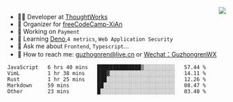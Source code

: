 <img align="right" src="https://github-readme-stats.vercel.app/api?username=guzhongren&show_icons=true&icon_color=805AD5&text_color=000&bg_color=ffffff&hide_title=true" />

- 👨‍💻  Developer at [ThoughtWorks](https://thoughtworks.com)
- 🏢 Organizer for [freeCodeCamp-XiAn](https://github.com/orgs/freeCodeCamp-XiAn)
- 🔭 Working on `Payment`
- 🌱 Learning [Deno](https://deno.land/),`4 metrics`,  `Web Application Security`
- 💬 Ask me about `Frontend`, `Typescript`...
- 🔎 How to reach me: [guzhognren@live.cn](guzhognren@live.cn) or [Wechat：GuzhongrenWX]()

<!--START_SECTION:waka-->
```text
JavaScript   6 hrs 40 mins   ██████████████▒░░░░░░░░░░   57.44 % 
VimL         1 hr 38 mins    ███▓░░░░░░░░░░░░░░░░░░░░░   14.11 % 
Rust         1 hr 25 mins    ███░░░░░░░░░░░░░░░░░░░░░░   12.26 % 
Markdown     59 mins         ██░░░░░░░░░░░░░░░░░░░░░░░   08.47 % 
Other        23 mins         █░░░░░░░░░░░░░░░░░░░░░░░░   03.40 % 
```
<!--END_SECTION:waka-->

